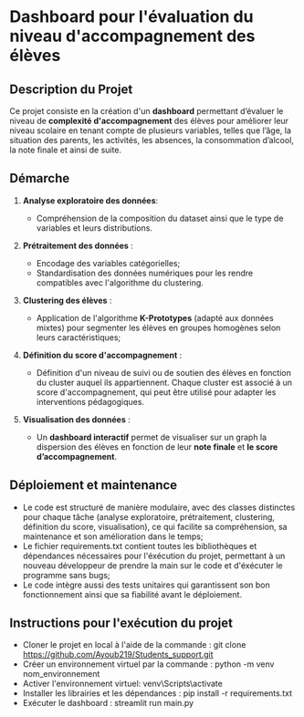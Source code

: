# Dashboard pour l'évaluation du niveau d'accompagnement des élèves

## Description du Projet

Ce projet consiste en la création d'un **dashboard** permettant d’évaluer le niveau de **complexité d'accompagnement** des élèves pour améliorer leur niveau scolaire en tenant compte de plusieurs variables, telles que l’âge, la situation des parents, les activités, les absences, la consommation d’alcool, la note finale et ainsi de suite.

## Démarche

1. **Analyse exploratoire des données**:
   - Compréhension de la composition du dataset ainsi que le type de variables et leurs distributions.

3. **Prétraitement des données** :
   - Encodage des variables catégorielles;
   - Standardisation des données numériques pour les rendre compatibles avec l'algorithme du clustering.

4. **Clustering des élèves** :
   - Application de l'algorithme **K-Prototypes** (adapté aux données mixtes) pour segmenter les élèves en groupes homogènes selon leurs caractéristiques;
  
5. **Définition du score d'accompagnement** :
   - Définition d'un niveau de suivi ou de soutien des élèves en fonction du cluster auquel ils appartiennent. Chaque cluster est associé à un score d'accompagnement, qui peut être  utilisé pour adapter les interventions pédagogiques.

6. **Visualisation des données** :
   - Un **dashboard interactif** permet de visualiser sur un graph la dispersion des élèves en fonction de leur **note finale** et **le score d’accompagnement**.

## Déploiement et maintenance
- Le code est structuré de manière modulaire, avec des classes distinctes pour chaque tâche (analyse exploratoire, prétraitement, clustering, définition du score, visualisation), ce qui facilite sa compréhension, sa maintenance et son amélioration dans le temps;
- Le fichier requirements.txt contient toutes les bibliothèques et dépendances nécessaires pour l'éxécution du projet, permettant à un nouveau développeur de prendre la main sur le code et d'éxécuter le programme sans bugs;
- Le code intègre aussi des tests unitaires qui garantissent son bon fonctionnement ainsi que sa fiabilité avant le déploiement.


## Instructions pour l'exécution du projet
- Cloner le projet en local à l'aide de la commande : git clone https://github.com/Ayoub219/Students_support.git
- Créer un environnement virtuel par la commande : python -m venv nom_environnement
- Activer l'environnement virtuel: venv\Scripts\activate
- Installer les librairies et les dépendances : pip install -r requirements.txt
- Exécuter le dashboard : streamlit run main.py
  
